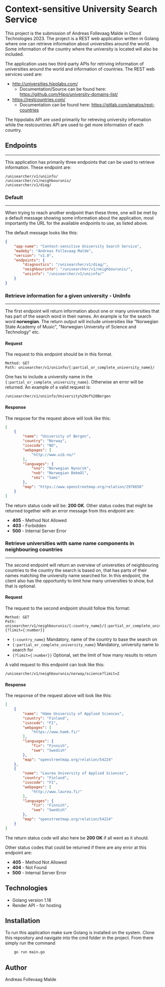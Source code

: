 # Context-sensitive University Search Service
This project is the submission of Andreas Follevaag Malde in Cloud Technologies 2023. The project is a REST web application written in Golang where one can retrieve information about universities around the world. Some information of the country where the university is located will also be included.

The application uses two third-party APIs for retriving information of universities around the world and information of countries. The REST web services used are: 
- http://universities.hipolabs.com/
    - Documentation/Source can be found here: https://github.com/Hipo/university-domains-list/
- https://restcountries.com/
    - Documentation can be found here: https://gitlab.com/amatos/rest-countries

The hippolabs API are used primarily for retreving university information while the restcountries API are used to get more information of each country.

## Endpoints
---
This application has primarily three endpoints that can be used to retrieve information. These endpoint are: 
```
/unisearcher/v1/uniinfo/
/unisearcher/v1/neighbourunis/
/unisearcher/v1/diag/
``` 
### Default
---
When trying to reach another endpoint than these three, one will be met by a default message showing some information about the application, most importantly the URL for the available endpoints to use, as listed above. 

The default message looks like this:
```json
{
	"app-name": "Context-sensitive University Search Service",
	"madeby": "Andreas Follevaag Malde",
	"version": "v1.0",
	"endpoints": {
		"diagnostics": "/unisearcher/v1/diag/",
		"neighbourinfo": "/unisearcher/v1/neighbourunis/",
		"uniinfo": "/unisearcher/v1/uniinfo/"
	}
}
```

### Retrieve information for a given university - UniInfo
---
The first endpoint will return information about one or many universities that has part of the search word in their names. An example is for the search word **norwegian**. The return output will include universities like "Norwegian State Academy of Music",  "Norwegian University of Science and Technology" etc. 
#### Request
The request to this endpoint should be in this format. 
```text
Method: GET
Path: unisearcher/v1/uniinfo/{:partial_or_complete_university_name}/
```
One has to include a university name in the ``` {:partial_or_complete_university_name} ```. Otherwise an error will be returned. An example of a valid request is:
``` text
/unisearcher/v1/uniinfo/University%20of%20Bergen
```

#### Response
The respose for the request above will look like this:
```json
[
	{
		"name": "University of Bergen",
		"country": "Norway",
		"isocode": "NO",
		"webpages": [
			"http://www.uib.no/"
		],
		"languages": {
			"nno": "Norwegian Nynorsk",
			"nob": "Norwegian Bokmål",
			"smi": "Sami"
		},
		"map": "https://www.openstreetmap.org/relation/2978650"
	}
]
```
The return status code will be: **200 OK**.
Other status codes that might be returned together with an error message from this endpoint are:
- **405** -  Method Not Allowed
- **403** -  Forbidden
- **500** -  Internal Server Error

### Retrieve universities with same name components in neighbouring countries
---
The second endpoint will return an overview of universities of neighbouring countries to the country the search is based on, that has parts of their names matching the university name searched for. In this endpoint, the client also has the opportunity to limit how many universities to show, but that is optional.
#### Request
The request to the second endpoint should follow this format:
```text
Method: GET
Path: unisearcher/v1/neighbourunis/{:country_name}/{:partial_or_complete_university_name}{?limit={:number}}
```
- ```{:country_name}``` Mandatory, name of the country to base the search on
- ```{:partial_or_complete_university_name}``` Mandatory, university name to search for
- ```{?limit={:number}}``` Optional, set the limit of how many results to return

A valid request to this endpoint can look like this:
```
/unisearcher/v1/neighbourunis/norway/science?limit=2
```

#### Response
The response of the request above will look like this: 
```json
[
	{
		"name": "Häme University of Applied Sciences",
		"country": "Finland",
		"isocode": "FI",
		"webpages": [
			"https://www.hamk.fi/"
		],
		"languages": {
			"fin": "Finnish",
			"swe": "Swedish"
		},
		"map": "openstreetmap.org/relation/54224"
	},
	{
		"name": "Laurea University of Applied Sciences",
		"country": "Finland",
		"isocode": "FI",
		"webpages": [
			"http://www.laurea.fi/"
		],
		"languages": {
			"fin": "Finnish",
			"swe": "Swedish"
		},
		"map": "openstreetmap.org/relation/54224"
	}
]
```
The return status code will also here be **200 OK** if all went as it should.

Other status codes that could be returned if there are any error at this endpoint are:
- **405** -  Method Not Allowed
- **404** -  Not Found
- **500** -  Internal Server Error


## Technologies
- Golang version 1.18
- Render API - for hosting

## Installation
To run this application make sure Golang is installed on the system. Clone this repository and navigate into the cmd folder in the project. From there simply run the command
```bash
    go run main.go
```

## Author
Andreas Follevaag Malde
